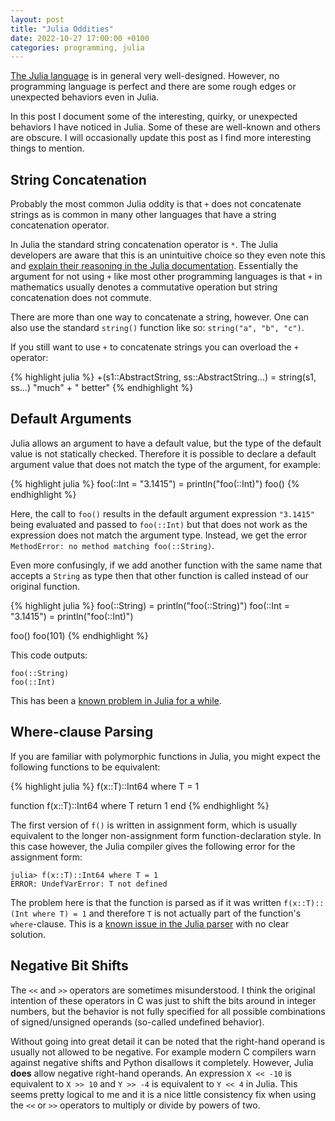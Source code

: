 ```yaml
---
layout: post
title: "Julia Oddities"
date: 2022-10-27 17:00:00 +0100
categories: programming, julia
---
```

[The Julia language][julia] is in general very well-designed. However, no
programming language is perfect and there are some rough edges or unexpected
behaviors even in Julia.

In this post I document some of the interesting, quirky, or unexpected
behaviors I have noticed in Julia.  Some of these are well-known and others are
obscure. I will occasionally update this post as I find more interesting
things to mention.

## String Concatenation

Probably the most common Julia oddity is that `+` does not concatenate strings
as is common in many other languages that have a string concatenation operator.

In Julia the standard string concatenation operator is `*`. The Julia
developers are aware that this is an unintuitive choice so they even note this
and [explain their reasoning in the Julia documentation][julia-strcat].
Essentially the argument for not using `+` like most other programming
languages is that `+` in mathematics usually denotes a commutative
operation but string concatenation does not commute.

There are more than one way to concatenate a string, however. One can also
use the standard `string()` function like so: `string("a", "b", "c")`.

If you still want to use `+` to concatenate strings you can overload the
`+` operator:

{% highlight julia %}
+(s1::AbstractString, ss::AbstractString...) = string(s1, ss...)
"much" + " better"
{% endhighlight %}

## Default Arguments

Julia allows an argument to have a default value, but the type of the default
value is not statically checked. Therefore it is possible to declare a default
argument value that does not match the type of the argument, for example:

{% highlight julia %}
foo(::Int = "3.1415") = println("foo(::Int)")
foo()
{% endhighlight %}

Here, the call to `foo()` results in the default argument expression `"3.1415"`
being evaluated and passed to `foo(::Int)` but that does not work as the
expression does not match the argument type. Instead, we get the error
`MethodError: no method matching foo(::String)`.

Even more confusingly, if we add another function with the same name that accepts a `String` as
type then that other function is called instead of our original function.

{% highlight julia %}
foo(::String)         = println("foo(::String)")
foo(::Int = "3.1415") = println("foo(::Int)")

foo()
foo(101)
{% endhighlight %}

This code outputs:

```
foo(::String)
foo(::Int)
```

This has been a
[known problem in Julia for a while](https://github.com/JuliaLang/julia/issues/7357).

## Where-clause Parsing

If you are familiar with polymorphic functions in Julia, you might expect the following
functions to be equivalent:

{% highlight julia %}
f(x::T)::Int64 where T = 1

function f(x::T)::Int64 where T
  return 1
end
{% endhighlight %}

The first version of `f()` is written in assignment form, which is usually equivalent to
the longer non-assignment form function-declaration style.
In this case however, the Julia compiler gives the following error for the assignment form:

```
julia> f(x::T)::Int64 where T = 1
ERROR: UndefVarError: T not defined
```

The problem here is that the function is parsed as if it was written `f(x::T)::(Int where T) = 1`
and therefore `T` is not actually part of the function's `where`-clause.
This is a [known issue in the Julia parser](https://github.com/JuliaLang/julia/issues/21847)
with no clear solution.

## Negative Bit Shifts

The `<<` and `>>` operators are sometimes misunderstood. I think the original intention of these operators in C was just to shift the
bits around in integer numbers, but the behavior is not fully specified for all possible combinations of signed/unsigned operands (so-called undefined behavior).

Without going into great detail it can be noted that the right-hand operand is usually not allowed to be
negative. For example modern C compilers warn against negative shifts and Python disallows it completely.
However, Julia **does** allow negative right-hand operands. An expression `X << -10` is equivalent to `X >> 10` and `Y >> -4` is equivalent to `Y << 4` in Julia.
This seems pretty logical to me and it is a nice little consistency fix when using the `<<` or `>>` operators to multiply or divide by powers of two.


[julia-strcat]: https://docs.julialang.org/en/v1/manual/strings/#man-concatenation
[julia]: https://julialang.org/
